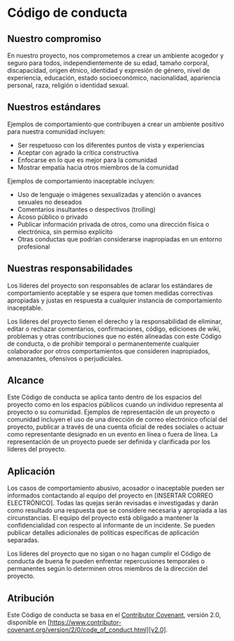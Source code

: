 # Código de conducta

## Nuestro compromiso

En nuestro proyecto, nos comprometemos a crear un ambiente acogedor y seguro para todos, independientemente de su edad, tamaño corporal, discapacidad, origen étnico, identidad y expresión de género, nivel de experiencia, educación, estado socioeconómico, nacionalidad, apariencia personal, raza, religión o identidad sexual.

## Nuestros estándares

Ejemplos de comportamiento que contribuyen a crear un ambiente positivo para nuestra comunidad incluyen:

- Ser respetuoso con los diferentes puntos de vista y experiencias
- Aceptar con agrado la crítica constructiva
- Enfocarse en lo que es mejor para la comunidad
- Mostrar empatía hacia otros miembros de la comunidad

Ejemplos de comportamiento inaceptable incluyen:

- Uso de lenguaje o imágenes sexualizadas y atención o avances sexuales no deseados
- Comentarios insultantes o despectivos (trolling)
- Acoso público o privado
- Publicar información privada de otros, como una dirección física o electrónica, sin permiso explícito
- Otras conductas que podrían considerarse inapropiadas en un entorno profesional

## Nuestras responsabilidades

Los líderes del proyecto son responsables de aclarar los estándares de comportamiento aceptable y se espera que tomen medidas correctivas apropiadas y justas en respuesta a cualquier instancia de comportamiento inaceptable.

Los líderes del proyecto tienen el derecho y la responsabilidad de eliminar, editar o rechazar comentarios, confirmaciones, código, ediciones de wiki, problemas y otras contribuciones que no estén alineadas con este Código de conducta, o de prohibir temporal o permanentemente cualquier colaborador por otros comportamientos que consideren inapropiados, amenazantes, ofensivos o perjudiciales.

## Alcance

Este Código de conducta se aplica tanto dentro de los espacios del proyecto como en los espacios públicos cuando un individuo representa al proyecto o su comunidad. Ejemplos de representación de un proyecto o comunidad incluyen el uso de una dirección de correo electrónico oficial del proyecto, publicar a través de una cuenta oficial de redes sociales o actuar como representante designado en un evento en línea o fuera de línea. La representación de un proyecto puede ser definida y clarificada por los líderes del proyecto.

## Aplicación

Los casos de comportamiento abusivo, acosador o inaceptable pueden ser informados contactando al equipo del proyecto en [INSERTAR CORREO ELECTRÓNICO]. Todas las quejas serán revisadas e investigadas y darán como resultado una respuesta que se considere necesaria y apropiada a las circunstancias. El equipo del proyecto está obligado a mantener la confidencialidad con respecto al informante de un incidente. Se pueden publicar detalles adicionales de políticas específicas de aplicación separadas.

Los líderes del proyecto que no sigan o no hagan cumplir el Código de conducta de buena fe pueden enfrentar repercusiones temporales o permanentes según lo determinen otros miembros de la dirección del proyecto.

## Atribución

Este Código de conducta se basa en el [Contributor Covenant][homepage], versión 2.0, disponible en [https://www.contributor-covenant.org/version/2/0/code_of_conduct.html][v2.0].

[homepage]: https://www.contributor-covenant.org
[v2.0]: https://www.contributor-covenant.org/version/2/0/code_of_conduct.html
